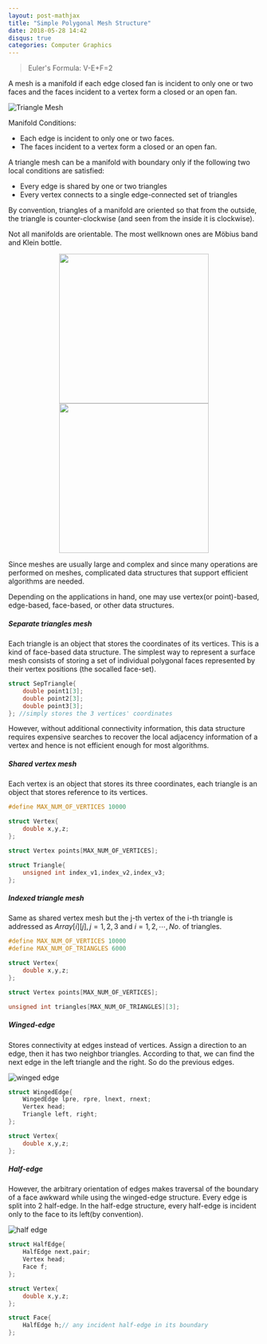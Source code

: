 ```yaml
---
layout: post-mathjax
title: "Simple Polygonal Mesh Structure"
date: 2018-05-28 14:42
disqus: true
categories: Computer Graphics
---
```


> Euler's Formula: V-E+F=2

A mesh is a manifold if each edge closed fan is incident to only one or two faces and the faces incident to a vertex form a closed or an open fan.

![Triangle Mesh](https://upload.wikimedia.org/wikipedia/commons/f/fb/Dolphin_triangle_mesh.png)

Manifold Conditions:
- Each edge is incident to only one or two faces. 
- The faces incident to a vertex form a closed or an open fan. 

A triangle mesh can be a manifold with boundary only if the following two local conditions are satisfied:
- Every edge is shared by one or two triangles
- Every vertex connects to a single edge-connected set of triangles

By convention, triangles of a manifold are oriented so that from the outside, the triangle is counter-clockwise (and seen from the inside it is clockwise).

Not all manifolds are orientable.  The most wellknown ones are Möbius band and Klein bottle. 

<center class="half">
    <img src="https://upload.wikimedia.org/wikipedia/commons/d/d9/Möbius_strip.jpg" width="300"/>
    <img src="https://upload.wikimedia.org/wikipedia/commons/2/2d/Klein_bottle_translucent.png" width="300"/>
</center>


Since meshes are usually large and complex and since many operations are performed on meshes, complicated data structures that support efficient algorithms are needed. 

Depending on the applications in hand, one may use vertex(or point)-based, edge-based, face-based, or other data structures.

##### Separate triangles mesh

Each triangle is an object that stores the coordinates of its vertices. This is a kind of face-based data structure. The simplest way to represent a surface mesh consists of storing a set of individual polygonal faces represented by their vertex positions (the socalled face-set).

``` c
struct SepTriangle{
    double point1[3];
    double point2[3];
    double point3[3];
}; //simply stores the 3 vertices' coordinates
```

However, without additional connectivity information, this data structure requires expensive searches to recover the local adjacency information of a vertex and hence is not efficient enough for most algorithms. 


##### Shared vertex mesh

Each vertex is an object that stores its three coordinates, each triangle is an object that stores reference to its vertices.

``` c
#define MAX_NUM_OF_VERTICES 10000

struct Vertex{
    double x,y,z;
};

struct Vertex points[MAX_NUM_OF_VERTICES];

struct Triangle{
    unsigned int index_v1,index_v2,index_v3;
};

```

##### Indexed triangle mesh

Same as shared vertex mesh but the j-th vertex of the i-th triangle is addressed as $Array[i][j], j=1,2,3$ and $i=1,2,\cdots,No.$ of triangles.

``` c
#define MAX_NUM_OF_VERTICES 10000
#define MAX_NUM_OF_TRIANGLES 6000

struct Vertex{
    double x,y,z;
};

struct Vertex points[MAX_NUM_OF_VERTICES];

unsigned int triangles[MAX_NUM_OF_TRIANGLES][3];
```

##### Winged-edge

Stores connectivity at edges instead of vertices. Assign a direction to an edge, then
it has two neighbor triangles. According to that, we can find the next edge in the left triangle and the right. So do the previous edges.

![winged edge](../../../../assets/images/figure_winged.png)

``` c
struct WingedEdge{
    WingedEdge lpre, rpre, lnext, rnext;
    Vertex head;
    Triangle left, right;
};

struct Vertex{
    double x,y,z;
};

```


##### Half-edge

However, the arbitrary orientation of edges makes traversal of the boundary of a face awkward while using the winged-edge structure. Every edge is split into 2 half-edge. In the half-edge structure, every half-edge is incident only to the face to its left(by convention). 

![half edge](../../../assets/images/figure_halfedge.png)

``` c
struct HalfEdge{
    HalfEdge next,pair;
    Vertex head;
    Face f;
};

struct Vertex{
    double x,y,z;
};

struct Face{
    HalfEdge h;// any incident half-edge in its boundary
};
```

